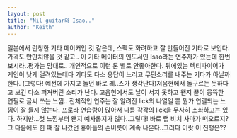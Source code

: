 ```yaml
---
layout: post
title: "Nil guitar와 Isao.."
author: "Keith"
---
```


일본에서 런칭한 기타 메이커인 것 같은데, 스펙도 화려하고 잘 만들어진 기타로 보인다. 가격도 만만치않을 것 같고..
이 기타 메이터의 엔도서인 Isao라는 연주자가 있는데 한번 보시라..평가는 맘대로..
개인적으로 이런 톤 별로 안좋아한다. 뒤에있는 렉티파이어가 게인이 낮게 걸려있는데다 기타도 다소 응답이 느리고 무딘소리를 내주는 기타가 아닐까한다. (그렇다! 예전에 가지고 놀던 바로 레..스가 생각난다)저음현에서 돌구르는 듯하다고 보긴 다소 퍼져버린 소리가 난다. 고음현에서도 날이 서지 못하고 왠지 끝이 뭉뚝한 연필로 글씨 쓰는 느낌..
전체적인 연주는 잘 알려진 lick의 나열일 뿐 뭔가 연결되는 느낌이 잘 들지 않는다. 프로라 연습량이 많아서 나름 각각의 lick을 무사히 소화하고는 있다.
하지만...첫 느낌부터 왠지 예사롭지가 않다..그렇다! 바로 랩 비치 사마가 떠오르지? 그 다음에도 한 때 잘 나갔던 횽아들의 손버릇이 계속 나온다..그러다 어랏 이 진행은??




